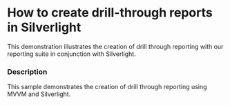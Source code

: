 # How to create drill-through reports in Silverlight


<p>This demonstration illustrates the creation of drill through reporting with our reporting suite in conjunction with Silverlight.</p>


<h3>Description</h3>

<p>This sample demonstrates the creation of drill through reporting using MVVM and Silverlight.</p>

<br/>


